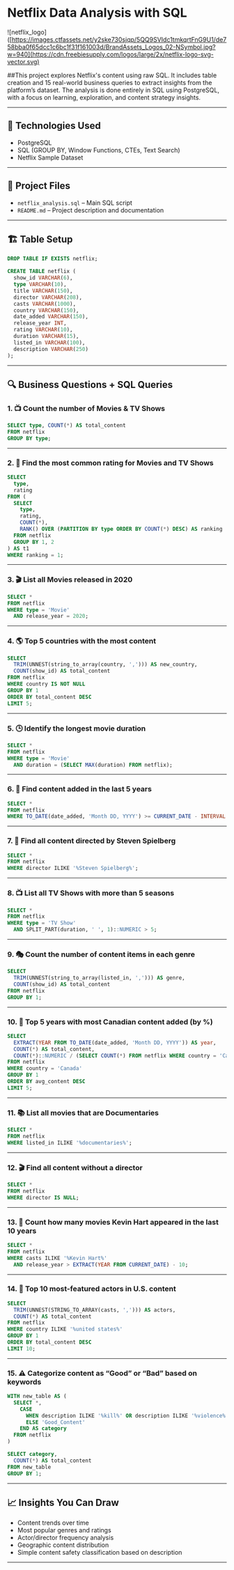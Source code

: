 # Netflix Data Analysis with SQL
![netflix_logo]([https://images.ctfassets.net/y2ske730sjqp/5QQ9SVIdc1tmkqrtFnG9U1/de758bba0f65dcc1c6bc1f31f161003d/BrandAssets_Logos_02-NSymbol.jpg?w=940](https://cdn.freebiesupply.com/logos/large/2x/netflix-logo-svg-vector.svg)

##This project explores Netflix's content using raw SQL. It includes table creation and 15 real-world business queries to extract insights from the platform’s dataset. The analysis is done entirely in SQL using PostgreSQL, with a focus on learning, exploration, and content strategy insights.

---

## 🧰 Technologies Used

- PostgreSQL
- SQL (GROUP BY, Window Functions, CTEs, Text Search)
- Netflix Sample Dataset

---

## 📁 Project Files

- `netflix_analysis.sql` – Main SQL script
- `README.md` – Project description and documentation

---

## 🏗️ Table Setup

```sql
DROP TABLE IF EXISTS netflix;

CREATE TABLE netflix (
  show_id VARCHAR(6),
  type VARCHAR(10),
  title VARCHAR(150),
  director VARCHAR(208),
  casts VARCHAR(1000),
  country VARCHAR(150),
  date_added VARCHAR(150),
  release_year INT,
  rating VARCHAR(10),
  duration VARCHAR(15),
  listed_in VARCHAR(100),
  description VARCHAR(250)
);
````

---

## 🔍 Business Questions + SQL Queries

### 1. 📺 Count the number of Movies & TV Shows

```sql
SELECT type, COUNT(*) AS total_content
FROM netflix
GROUP BY type;
```

---

### 2. 🔢 Find the most common rating for Movies and TV Shows

```sql
SELECT 
  type,
  rating
FROM (
  SELECT 
    type,
    rating,
    COUNT(*),
    RANK() OVER (PARTITION BY type ORDER BY COUNT(*) DESC) AS ranking
  FROM netflix
  GROUP BY 1, 2
) AS t1
WHERE ranking = 1;
```

---

### 3. 🎬 List all Movies released in 2020

```sql
SELECT * 
FROM netflix
WHERE type = 'Movie'
  AND release_year = 2020;
```

---

### 4. 🌎 Top 5 countries with the most content

```sql
SELECT 
  TRIM(UNNEST(string_to_array(country, ','))) AS new_country,
  COUNT(show_id) AS total_content
FROM netflix
WHERE country IS NOT NULL
GROUP BY 1
ORDER BY total_content DESC
LIMIT 5;
```

---

### 5. 🕒 Identify the longest movie duration

```sql
SELECT *
FROM netflix
WHERE type = 'Movie'
  AND duration = (SELECT MAX(duration) FROM netflix);
```

---

### 6. 📅 Find content added in the last 5 years

```sql
SELECT *
FROM netflix
WHERE TO_DATE(date_added, 'Month DD, YYYY') >= CURRENT_DATE - INTERVAL '5 years';
```

---

### 7. 🎥 Find all content directed by Steven Spielberg

```sql
SELECT *
FROM netflix
WHERE director ILIKE '%Steven Spielberg%';
```

---

### 8. 📺 List all TV Shows with more than 5 seasons

```sql
SELECT *
FROM netflix
WHERE type = 'TV Show'
  AND SPLIT_PART(duration, ' ', 1)::NUMERIC > 5;
```

---

### 9. 🎭 Count the number of content items in each genre

```sql
SELECT
  TRIM(UNNEST(string_to_array(listed_in, ','))) AS genre,
  COUNT(show_id) AS total_content
FROM netflix
GROUP BY 1;
```

---

### 10. 🍁 Top 5 years with most Canadian content added (by %)

```sql
SELECT 
  EXTRACT(YEAR FROM TO_DATE(date_added, 'Month DD, YYYY')) AS year,
  COUNT(*) AS total_content,
  COUNT(*)::NUMERIC / (SELECT COUNT(*) FROM netflix WHERE country = 'Canada')::NUMERIC * 100 AS avg_content
FROM netflix
WHERE country = 'Canada'
GROUP BY 1
ORDER BY avg_content DESC
LIMIT 5;
```

---

### 11. 📚 List all movies that are Documentaries

```sql
SELECT *
FROM netflix 
WHERE listed_in ILIKE '%documentaries%';
```

---

### 12. 🎬 Find all content without a director

```sql
SELECT *
FROM netflix 
WHERE director IS NULL;
```

---

### 13. 🎤 Count how many movies Kevin Hart appeared in the last 10 years

```sql
SELECT *
FROM netflix
WHERE casts ILIKE '%Kevin Hart%'
  AND release_year > EXTRACT(YEAR FROM CURRENT_DATE) - 10;
```

---

### 14. 👤 Top 10 most-featured actors in U.S. content

```sql
SELECT 
  TRIM(UNNEST(STRING_TO_ARRAY(casts, ','))) AS actors,
  COUNT(*) AS total_content
FROM netflix 
WHERE country ILIKE '%united states%'
GROUP BY 1
ORDER BY total_content DESC
LIMIT 10;
```

---

### 15. ⚠️ Categorize content as “Good” or “Bad” based on keywords

```sql
WITH new_table AS (
  SELECT *,
    CASE 
      WHEN description ILIKE '%kill%' OR description ILIKE '%violence%' THEN 'Bad_Content'
      ELSE 'Good_Content'
    END AS category
  FROM netflix
)

SELECT category,
  COUNT(*) AS total_content
FROM new_table
GROUP BY 1;
```

---

## 📈 Insights You Can Draw

* Content trends over time
* Most popular genres and ratings
* Actor/director frequency analysis
* Geographic content distribution
* Simple content safety classification based on description

---
